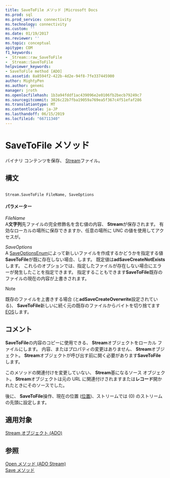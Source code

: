 ```yaml
---
title: SaveToFile メソッド |Microsoft Docs
ms.prod: sql
ms.prod_service: connectivity
ms.technology: connectivity
ms.custom: ''
ms.date: 01/19/2017
ms.reviewer: ''
ms.topic: conceptual
apitype: COM
f1_keywords:
- _Stream::raw_SaveToFile
- _Stream::SaveToFile
helpviewer_keywords:
- SaveToFile method [ADO]
ms.assetid: 8a8594f2-422b-4d2e-94f8-7fe337445900
author: MightyPen
ms.author: genemi
manager: jroth
ms.openlocfilehash: 1b3a94fddf1ac439096e2e0106fb2becb79249c7
ms.sourcegitcommit: 3026c22b7fba19059a769ea5f367c4f51efaf286
ms.translationtype: MT
ms.contentlocale: ja-JP
ms.lasthandoff: 06/15/2019
ms.locfileid: "66711340"
---
```

# <a name="savetofile-method"></a>SaveToFile メソッド
バイナリ コンテンツを保存、 [Stream](../../../ado/reference/ado-api/stream-object-ado.md)ファイル。  
  
## <a name="syntax"></a>構文  
  
```  
  
Stream.SaveToFile FileName, SaveOptions  
```  
  
#### <a name="parameters"></a>パラメーター  
 *FileName*  
 A**文字列**先ファイルの完全修飾名を含む値の内容、 **Stream**が保存されます。 有効なローカルの場所に保存できますか、任意の場所に UNC の値を使用してアクセスが。  
  
 *SaveOptions*  
 A [SaveOptionsEnum](../../../ado/reference/ado-api/saveoptionsenum.md)によって新しいファイルを作成するかどうかを指定する値**SaveToFile**が既に存在しない場合、します。 既定値は**adSaveCreateNotExists**します。 これらのオプションでは、指定したファイルが存在しない場合にエラーが発生したことを指定できます。 指定することもできます**SaveToFile**既存のファイルの現在の内容が上書きされます。  
  
> [!NOTE]
>  既存のファイルを上書きする場合 (と**adSaveCreateOverwrite**設定されている)、 **SaveToFile**新しいに続く元の既存のファイルからバイトを切り捨てます[EOS](../../../ado/reference/ado-api/eos-property.md)します。  
  
## <a name="remarks"></a>コメント  
 **SaveToFile**の内容のコピーに使用できる、 **Stream**オブジェクトをローカル ファイルにします。 内容、またはプロパティの変更はありません、 **Stream**オブジェクト。 **Stream**オブジェクトが呼び出す前に開く必要があります**SaveToFile**します。  
  
 このメソッドの関連付けを変更していない、 **Stream**基になるソース オブジェクト。 **Stream**オブジェクトは元の URL に関連付けされますまたは**レコード**開かれたときにそのソースでした。  
  
 後に、 **SaveToFile**操作、現在の位置 ([位置](../../../ado/reference/ado-api/position-property-ado.md))、ストリームでは (0) のストリームの先頭に設定します。  
  
## <a name="applies-to"></a>適用対象  
 [Stream オブジェクト (ADO)](../../../ado/reference/ado-api/stream-object-ado.md)  
  
## <a name="see-also"></a>参照  
 [Open メソッド (ADO Stream)](../../../ado/reference/ado-api/open-method-ado-stream.md)   
 [Save メソッド](../../../ado/reference/ado-api/save-method.md)
